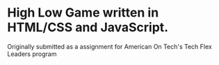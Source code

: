 
<h1><b>High Low Game written in HTML/CSS and JavaScript.</b></h1>
<p>Originally submitted as a assignment for American On Tech's Tech Flex Leaders program</p>

